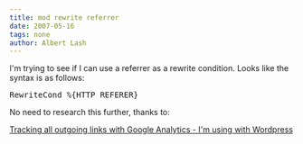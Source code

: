 ```yaml
---
title: mod rewrite referrer
date: 2007-05-16
tags: none
author: Albert Lash
---
```

I'm trying to see if I can use a referrer as a rewrite condition. Looks like the syntax is as follows:

<pre>RewriteCond %{HTTP_REFERER}</pre>

No need to research this further, thanks to:

<a href="http://www.mortenbock.dk/google-analytics-outgoing-links-50.htm">Tracking all outgoing links with Google Analytics - I'm using with Wordpress</a>


